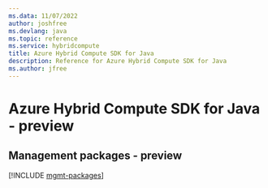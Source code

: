 ```yaml
---
ms.data: 11/07/2022
author: joshfree
ms.devlang: java
ms.topic: reference
ms.service: hybridcompute
title: Azure Hybrid Compute SDK for Java
description: Reference for Azure Hybrid Compute SDK for Java
ms.author: jfree
---
```

# Azure Hybrid Compute SDK for Java - preview

## Management packages - preview
[!INCLUDE [mgmt-packages](hybrid-compute-mgmt-index.md)]